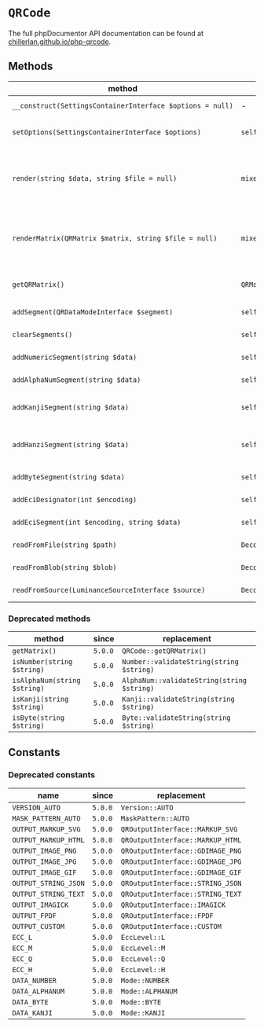 # `QRCode`

The full phpDocumentor API documentation can be found at [chillerlan.github.io/php-qrcode](https://chillerlan.github.io/php-qrcode/classes/chillerlan-QRCode-QRCode.html).


## Methods
<!-- using non-breaking spaces chr(255) in the longest method signature to force the silly table to stretch -->
| method                                                    | return          | description                                                                                                                                                                 |
|-----------------------------------------------------------|-----------------|-----------------------------------------------------------------------------------------------------------------------------------------------------------------------------|
| `__construct(SettingsContainerInterface $options = null)` | -               | see [`QROptions`](./API-QROptions.md) and [`SettingsContainerInterface`](https://github.com/chillerlan/php-settings-container/blob/main/src/SettingsContainerInterface.php) |
| `setOptions(SettingsContainerInterface $options)`         | `self`          | Sets an options instance, internally called via the constructor                                                                                                             |
| `render(string $data, string $file = null)`               | `mixed`         | renders a QR Code for the given `$data` and `QROptions`, saves `$file` optionally, output depends on the chosen mode, see `QROutputInterface::dump()`                       |
| `renderMatrix(QRMatrix $matrix, string $file = null)`     | `mixed`         | renders a QR Code for the given `QRMatrix` and `QROptions`, saves `$file` optionally, output depends on the chosen mode, see `QROutputInterface::dump()`                    |
| `getQRMatrix()`                                           | `QRMatrix`      | returns a `QRMatrix` object for the given `$data` and current `QROptions`                                                                                                   |
| `addSegment(QRDataModeInterface $segment)`                | `self`          | Adds a `QRDataModeInterface` segment                                                                                                                                        |
| `clearSegments()`                                         | `self`          | Clears the data segments array                                                                                                                                              |
| `addNumericSegment(string $data)`                         | `self`          | Adds a numeric data segment                                                                                                                                                 |
| `addAlphaNumSegment(string $data)`                        | `self`          | Adds an alphanumeric data segment                                                                                                                                           |
| `addKanjiSegment(string $data)`                           | `self`          | Adds a Kanji data segment (Japanese 13-bit double-byte characters, Shift-JIS)                                                                                               |
| `addHanziSegment(string $data)`                           | `self`          | Adds a Hanzi data segment (simplified Chinese 13-bit double-byte characters, GB2312/GB18030)                                                                                |
| `addByteSegment(string $data)`                            | `self`          | Adds an 8-bit byte data segment                                                                                                                                             |
| `addEciDesignator(int $encoding)`                         | `self`          | Adds a standalone ECI designator                                                                                                                                            |
| `addEciSegment(int $encoding, string $data)`              | `self`          | Adds an ECI data segment (including designator)                                                                                                                             |
| `readFromFile(string $path)`                              | `DecoderResult` | Reads a QR Code from a given file                                                                                                                                           |
| `readFromBlob(string $blob)`                              | `DecoderResult` | Reads a QR Code from the given data blob                                                                                                                                    |
| `readFromSource(LuminanceSourceInterface $source)`        | `DecoderResult` | Reads a QR Code from the given luminance source                                                                                                                             |


### Deprecated methods

| method                       | since   | replacement                                |
|------------------------------|---------|--------------------------------------------|
| `getMatrix()`                | `5.0.0` | `QRCode::getQRMatrix()`                    |
| `isNumber(string $string)`   | `5.0.0` | `Number::validateString(string $string)`   |
| `isAlphaNum(string $string)` | `5.0.0` | `AlphaNum::validateString(string $string)` |
| `isKanji(string $string)`    | `5.0.0` | `Kanji::validateString(string $string)`    |
| `isByte(string $string)`     | `5.0.0` | `Byte::validateString(string $string)`     |


##  Constants

### Deprecated constants

| name                 | since   | replacement                      |
|----------------------|---------|----------------------------------|
| `VERSION_AUTO`       | `5.0.0` | `Version::AUTO`                  |
| `MASK_PATTERN_AUTO`  | `5.0.0` | `MaskPattern::AUTO`              |
| `OUTPUT_MARKUP_SVG`  | `5.0.0` | `QROutputInterface::MARKUP_SVG`  |
| `OUTPUT_MARKUP_HTML` | `5.0.0` | `QROutputInterface::MARKUP_HTML` |
| `OUTPUT_IMAGE_PNG`   | `5.0.0` | `QROutputInterface::GDIMAGE_PNG` |
| `OUTPUT_IMAGE_JPG`   | `5.0.0` | `QROutputInterface::GDIMAGE_JPG` |
| `OUTPUT_IMAGE_GIF`   | `5.0.0` | `QROutputInterface::GDIMAGE_GIF` |
| `OUTPUT_STRING_JSON` | `5.0.0` | `QROutputInterface::STRING_JSON` |
| `OUTPUT_STRING_TEXT` | `5.0.0` | `QROutputInterface::STRING_TEXT` |
| `OUTPUT_IMAGICK`     | `5.0.0` | `QROutputInterface::IMAGICK`     |
| `OUTPUT_FPDF`        | `5.0.0` | `QROutputInterface::FPDF`        |
| `OUTPUT_CUSTOM`      | `5.0.0` | `QROutputInterface::CUSTOM`      |
| `ECC_L`              | `5.0.0` | `EccLevel::L`                    |
| `ECC_M`              | `5.0.0` | `EccLevel::M`                    |
| `ECC_Q`              | `5.0.0` | `EccLevel::Q`                    |
| `ECC_H`              | `5.0.0` | `EccLevel::H`                    |
| `DATA_NUMBER`        | `5.0.0` | `Mode::NUMBER`                   |
| `DATA_ALPHANUM`      | `5.0.0` | `Mode::ALPHANUM`                 |
| `DATA_BYTE`          | `5.0.0` | `Mode::BYTE`                     |
| `DATA_KANJI`         | `5.0.0` | `Mode::KANJI`                    |
